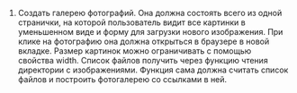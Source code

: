 1. Создать галерею фотографий. Она должна состоять всего из одной странички, 
на которой пользователь видит все картинки в уменьшенном виде и форму для загрузки нового изображения.
При клике на фотографию она должна открыться в браузере в новой вкладке. 
Размер картинок можно ограничивать с помощью свойства width. 
Список файлов получить через функцию чтения директории с изображениями. 
Функция сама должна считать список файлов и построить фотогалерею со ссылками в ней.